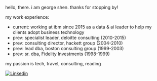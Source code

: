 hello, there. i am george shen. thanks for stopping by!

my work experience:

  -  current: working at ibm since 2015 as a data & ai leader to help my clients adopt business technology
  -  prev: specialist leader, deloitte consulting (2010-2015)
  -  prev: consulting director, hackett group (2004-2010)
  -  prev: lead dba, boston consulting group (1999-2003) 
  -  prev: sr. dba, Fidelity Investments (1998-1999)

my passion is tech, travel, consulting, reading

[![Linkedin](https://img.shields.io/badge/-LinkedIn-blue?style=flat&logo=Linkedin&logoColor=white&link=https://www.linkedin.com/in/dinhanhthi/)](https://www.linkedin.com/in/dinhanhthi/)
